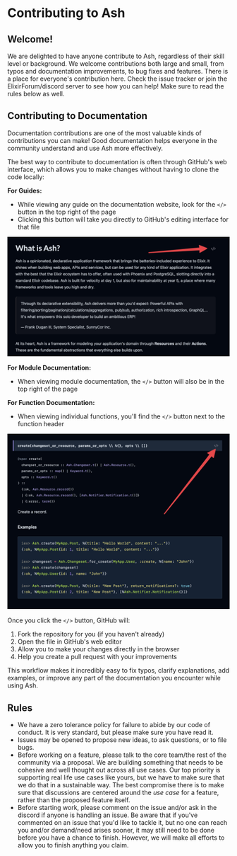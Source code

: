 # Contributing to Ash

## Welcome!

We are delighted to have anyone contribute to Ash, regardless of their skill level or background. We welcome contributions both large and small, from typos and documentation improvements, to bug fixes and features. There is a place for everyone's contribution here. Check the issue tracker or join the ElixirForum/discord server to see how you can help! Make sure to read the rules below as well.

## Contributing to Documentation

Documentation contributions are one of the most valuable kinds of contributions you can make! Good documentation helps everyone in the community understand and use Ash more effectively.

The best way to contribute to documentation is often through GitHub's web interface, which allows you to make changes without having to clone the code locally:

**For Guides:**
- While viewing any guide on the documentation website, look for the `</>` button in the top right of the page
- Clicking this button will take you directly to GitHub's editing interface for that file

![Guide Edit Button](../documentation/assets/guides-link.png)

**For Module Documentation:**
- When viewing module documentation, the `</>` button will also be in the top right of the page

**For Function Documentation:**
- When viewing individual functions, you'll find the `</>` button next to the function header

![Function Edit Button](../documentation/assets/functions-link.png)

Once you click the `</>` button, GitHub will:
1. Fork the repository for you (if you haven't already)
2. Open the file in GitHub's web editor
3. Allow you to make your changes directly in the browser
4. Help you create a pull request with your improvements

This workflow makes it incredibly easy to fix typos, clarify explanations, add examples, or improve any part of the documentation you encounter while using Ash.

## Rules

* We have a zero tolerance policy for failure to abide by our code of conduct. It is very standard, but please make sure
  you have read it.
* Issues may be opened to propose new ideas, to ask questions, or to file bugs.
* Before working on a feature, please talk to the core team/the rest of the community via a proposal. We are 
  building something that needs to be cohesive and well thought out across all use cases. Our top priority is 
  supporting real life use cases like yours, but we have to make sure that we do that in a sustainable way. The 
  best compromise there is to make sure that discussions are centered around the *use case* for a feature, rather
  than the proposed feature itself.
* Before starting work, please comment on the issue and/or ask in the discord if anyone is handling an issue. Be aware that if you've commented on an issue that you'd like to tackle it, but no one can reach you and/or demand/need arises sooner, it may still need to be done before you have a chance to finish. However, we will make all efforts to allow you to finish anything you claim.